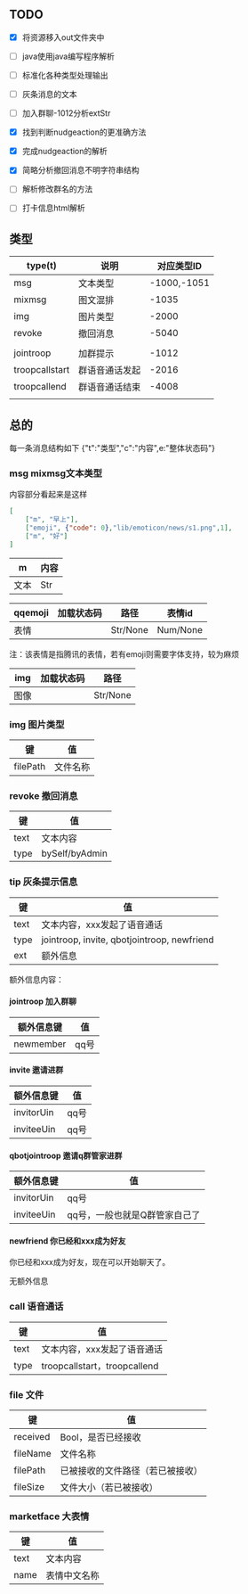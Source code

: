 ## TODO

- [x] 将资源移入out文件夹中
- [ ] java使用java编写程序解析
- [ ] 标准化各种类型处理输出
- [ ] 灰条消息的文本
- [ ] 加入群聊-1012分析extStr
- [x] 找到判断nudgeaction的更准确方法
- [x] 完成nudgeaction的解析
- [x] 简略分析撤回消息不明字符串结构
- [ ] 解析修改群名的方法
- [ ] 打卡信息html解析



## 类型

| type(t)        | 说明           | 对应类型ID  |
| -------------- | -------------- | ----------- |
| msg            | 文本类型       | -1000,-1051 |
| mixmsg         | 图文混排       | -1035       |
| img            | 图片类型       | -2000       |
| revoke         | 撤回消息       | -5040       |
|                |                |             |
| jointroop      | 加群提示       | -1012       |
| troopcallstart | 群语音通话发起 | -2016       |
| troopcallend   | 群语音通话结束 | -4008       |
|                |                |             |



## 总的

每一条消息结构如下
{"t":"类型","c":"内容",e:"整体状态码"}



### msg mixmsg文本类型

内容部分看起来是这样

```json
[
    ["m", "早上"],
 	["emoji", {"code": 0},"lib/emoticon/news/s1.png",1],
    ["m", "好"]
]
```



| m    | 内容 |
| ---- | ---- |
| 文本 | Str  |

| qqemoji | 加载状态码 | 路径     | 表情id   |
| ------- | ---------- | -------- | -------- |
| 表情    |            | Str/None | Num/None |

注：该表情是指腾讯的表情，若有emoji则需要字体支持，较为麻烦

| img  | 加载状态码 | 路径     |
| ---- | ---------- | -------- |
| 图像 |            | Str/None |

### img  图片类型

| 键       | 值       |
| -------- | -------- |
| filePath | 文件名称 |

### revoke  撤回消息

| 键   | 值             |
| ---- | -------------- |
| text | 文本内容       |
| type | bySelf/byAdmin |

### 

### tip  灰条提示信息

| 键   | 值                                          |
| ---- | ------------------------------------------- |
| text | 文本内容，xxx发起了语音通话                 |
| type | jointroop, invite, qbotjointroop, newfriend |
| ext  | 额外信息                                    |

额外信息内容：

#### jointroop  加入群聊

| 额外信息键 | 值   |
| ---------- | ---- |
| newmember  | qq号 |

#### invite  邀请进群

| 额外信息键 | 值   |
| ---------- | ---- |
| invitorUin | qq号 |
| inviteeUin | qq号 |

#### qbotjointroop  邀请q群管家进群

| 额外信息键 | 值                            |
| ---------- | ----------------------------- |
| invitorUin | qq号                          |
| inviteeUin | qq号，一般也就是Q群管家自己了 |

#### newfriend 你已经和xxx成为好友

你已经和xxx成为好友，现在可以开始聊天了。

无额外信息

### call  语音通话

| 键   | 值                           |
| ---- | ---------------------------- |
| text | 文本内容，xxx发起了语音通话  |
| type | troopcallstart，troopcallend |

### file 文件

| 键       | 值                               |
| -------- | -------------------------------- |
| received | Bool，是否已经接收               |
| fileName | 文件名称                         |
| filePath | 已被接收的文件路径（若已被接收） |
| fileSize | 文件大小（若已被接收）           |

### marketface 大表情

| 键   | 值           |
| ---- | ------------ |
| text | 文本内容     |
| name | 表情中文名称 |
